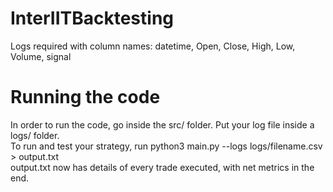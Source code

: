 # InterIITBacktesting

Logs required with column names: datetime, Open, Close, High, Low, Volume, signal

# Running the code

In order to run the code, go inside the src/ folder. Put your log file inside a logs/ folder.\
To run and test your strategy, run python3 main.py --logs logs/filename.csv > output.txt\
output.txt now has details of every trade executed, with net metrics in the end.
